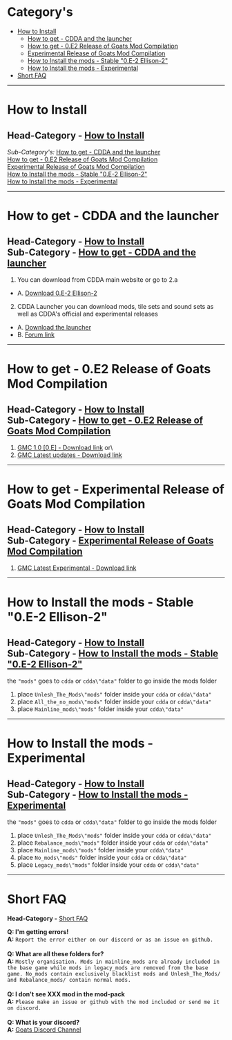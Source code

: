 # Category's


+ [How to Install](#how-to-install)
  - [How to get - CDDA and the launcher](#how-to-get---cdda-and-the-launcher)
  - [How to get - 0.E2 Release of Goats Mod Compilation](#how-to-get---0.e2-release-of-goats-mod-compilation)
  - [Experimental Release of Goats Mod Compilation](#experimental-release-of-goats-mod-compilation)
  - [How to Install the mods - Stable "0.E-2 Ellison-2"](#how-to-install-the-mods---stable-"0.e-2-ellison-2")
  - [How to Install the mods - Experimental](#how-to-install-the-mods---experimental)
+ [Short FAQ](#short-faq)

---

# How to Install
**Head-Category -** [How to Install](#how-to-install)
---

*Sub-Category's:*
[How to get - CDDA and the launcher](#how-to-get---cdda-and-the-launcher)\
[How to get - 0.E2 Release of Goats Mod Compilation](#how-to-get---0.e2-release-of-goats-mod-compilation)\
[Experimental Release of Goats Mod Compilation](#experimental-release-of-goats-mod-compilation)\
[How to Install the mods - Stable "0.E-2 Ellison-2"](#how-to-install-the-mods---stable-"0.e-2-ellison-2")\
[How to Install the mods - Experimental](#how-to-install-the-mods---experimental)

---

# How to get - CDDA and the launcher
**Head-Category -** [How to Install](#how-to-install)\
**Sub-Category -** [How to get - CDDA and the launcher](#how-to-get---cdda-and-the-launcher)
---

1. You can download from CDDA main website or go to 2.a
* A. [Download 0.E-2 Ellison-2](https://cataclysmdda.org/releases/)
2. CDDA Launcher you can download mods, tile sets and sound sets as well as CDDA's official and experimental releases
* A. [Download the launcher](https://github.com/remyroy/CDDA-Game-Launcher/releases)
* B. [Forum link](https://discourse.cataclysmdda.org/t/cdda-game-launcher-automatic-updates-and-more/11168)

---

# How to get - 0.E2 Release of Goats Mod Compilation
**Head-Category -** [How to Install](#how-to-install)\
**Sub-Category -** [How to get - 0.E2 Release of Goats Mod Compilation](#how-to-get---0.e2-release-of-goats-mod-compilation)
---

1. [GMC 1.0 [0.E] - Download link](https://github.com/TheGoatGod/Goats-Mod-Compilation/releases/tag/1.0c)
or\
2. [GMC Latest updates - Download link](https://github.com/TheGoatGod/Goats-Mod-Compilation/tree/GMC-E)

---

# How to get - Experimental Release of Goats Mod Compilation
**Head-Category -** [How to Install](#how-to-install)\
**Sub-Category -** [Experimental Release of Goats Mod Compilation](#experimental-release-of-goats-mod-compilation)
---
1. [GMC Latest Experimental - Download link](https://github.com/TheGoatGod/Goats-Mod-Compilation/tree/Experimental-Mod-Pack)

---

# How to Install the mods - Stable "0.E-2 Ellison-2"
**Head-Category -** [How to Install](#how-to-install)\
**Sub-Category -** [How to Install the mods - Stable "0.E-2 Ellison-2"](#how-to-install-the-mods---stable-"0.e-2-ellison-2")
---

the  `"mods"`  goes to  `cdda`  or  `cdda\"data"`  folder to go inside the mods folder

1. place `Unlesh_The_Mods\"mods"` folder inside your `cdda` or `cdda\"data"`
2. place `All_the_no_mods\"mods"` folder inside your `cdda` or `cdda\"data"`
3. place `Mainline_mods\"mods"` folder inside your `cdda\"data"`
---

# How to Install the mods - Experimental
**Head-Category -** [How to Install](#how-to-install)\
**Sub-Category -** [How to Install the mods - Experimental](#how-to-install-the-mods---experimental)
---
the `"mods"` goes to `cdda` or `cdda\"data"` folder to go  inside the mods folder

1. place `Unlesh_The_Mods\"mods"` folder inside your `cdda` or `cdda\"data"`
2. place `Rebalance_mods\"mods"` folder inside your `cdda` or `cdda\"data"`
3. place `Mainline_mods\"mods"` folder inside your `cdda\"data"`
4. place `No_mods\"mods"` folder inside your `cdda` or `cdda\"data"`
5. place `Legacy_mods\"mods"` folder inside your `cdda` or `cdda\"data"`

---

# Short FAQ
**Head-Category -** [Short FAQ](#short-faq)

**Q: I'm getting errors!**\
**A:** `Report the error either on our discord or as an issue on github.`\
\
**Q: What are all these folders for?**\
**A:** `Mostly organisation. Mods in mainline_mods are already included in the base game while mods in legacy_mods are removed from the base game.
   No_mods contain exclusively blacklist mods and Unlesh_The_Mods/ and Rebalance_mods/ contain normal mods.`\
\
**Q: I don't see XXX mod in the mod-pack**\
**A:** `Please make an issue or github with the mod included or send me it on discord.`\
\
**Q: What is your discord?**\
**A:** [Goats Discord Channel](https://discord.gg/gG6qpjZ)
